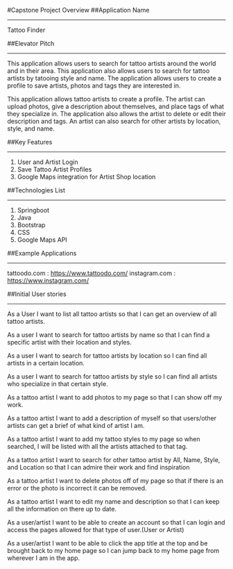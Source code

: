 #Capstone Project Overview
##Application Name
**********************************************
Tattoo Finder

##Elevator Pitch
**********************************************
This application allows users to search for tattoo artists around the world and in their area. This application also allows users to search for tattoo artists by tatooing style and name. The application allows users to create a profile to save artists, photos and tags they are interested in.

This application allows tattoo artists to create a profile. The artist can upload photos, give a description about themselves, and place tags of what they specialize in. The application also allows the artist to delete or edit their description and tags. An artist can also search for other artists by location, style, and name.

##Key Features
**********************************************
1. User and Artist Login
2. Save Tattoo Artist Profiles
3. Google Maps integration for Artist Shop location

##Technologies List
**********************************************
1. Springboot
2. Java
3. Bootstrap
4. CSS
5. Google Maps API

##Example Applications
**********************************************
tattoodo.com : https://www.tattoodo.com/
instagram.com : https://www.instagram.com/


##Initial User stories
**********************************************
As a User I want to list all tattoo artists so that I can get an overview of all tattoo artists.

As a user I want to search for tattoo artists by name so that I can find a specific artist with their location and styles.

As a user I want to search for tattoo artists by location so I can find all artists in a certain location.

As a user I want to search for tattoo artists by style so I can find all artists who specialize in that certain style. 

As a tattoo artist I want to add photos to my page so that I can show off my work.

As a tattoo artist I want to add a description of myself so that users/other artists can get a brief of what kind of artist I am.

As a tattoo artist I want to add my tattoo styles to my page so when searched, I will be listed with all the artists attached to that tag.

As a tattoo artist I want to search for other tattoo artist by All, Name, Style, and Location so that I can admire their work and find inspiration

As a tattoo artist I want to delete photos off of my page so that if there is an error or the photo is incorrect it can be removed.

As a tattoo artist I want to edit my name and description so that I can keep all the information on there up to date.

As a user/artist I want to be able to create an account so that I can login and access the pages allowed for that type of user.(User or Artist)

As a user/artist I want to be able to click the app title at the top and be brought back to my home page so I can jump back to my home page from wherever I am in the app.
